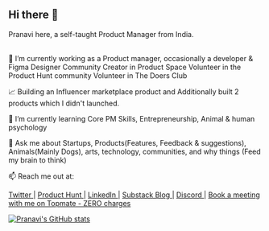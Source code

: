 ## Hi there 👋
Pranavi here, a self-taught Product Manager from India.

</br>
🔭 I’m currently working as a Product manager, occasionally a developer & Figma Designer
    Community Creator in Product Space
    Volunteer in the Product Hunt community
    Volunteer in The Doers Club
    
📈 Building an Influencer marketplace product and Additionally built 2 products which I didn't launched.

🌱 I’m currently learning Core PM Skills, Entrepreneurship, Animal & human psychology

💬 Ask me about Startups, Products(Features, Feedback & suggestions), Animals(Mainly Dogs), arts, technology, communities, and why things (Feed my brain to think) 

📫 Reach me out at:

<a href="https://x.com/Pranavi9228"> Twitter </a> |  <a href="https://www.producthunt.com/@pranavi_p"> Product Hunt </a> |  <a href="https://www.linkedin.com/in/pranavi-p/"> LinkedIn </a> |  <a href="https://pranavivel17.substack.com/">Substack Blog </a> |   <a href = "https://discord.gg/uD2SwEUB"> Discord </a> |   <a href ="https://topmate.io/pranavi/ "> Book a meeting with me on Topmate - ZERO charges </a>

[![Pranavi's GitHub stats](https://github-readme-stats.vercel.app/api?username=pranavi179&show_icons=true&theme=radical)](https://github.com/pranavi179/github-readme-stats)

<!--
**pranavi179/pranavi179** is a ✨ _special_ ✨ repository because its `README.md` (this file) appears on your GitHub profile.

Here are some ideas to get you started:

- 🔭 I’m currently working on ...
- 👯 I’m looking to collaborate on ...
- 🤔 I’m looking for help with ...
- 💬 Ask me about ...
- 📫 How to reach me: ...
- 😄 Pronouns: ...
- ⚡ Fun fact: ...
-->
